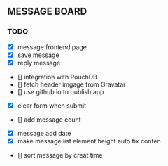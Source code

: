 ## MESSAGE BOARD

### TODO
- [x] message frontend page
- [x] save message
- [x] reply message
- [] integration with PouchDB
- [] fetch header imgage from Gravatar
- [] use github io tu publish app
- [x] clear form when submit
- [] add message count
- [x] message add date
- [x] make message list element height auto fix conten
- [] sort message by creat time

